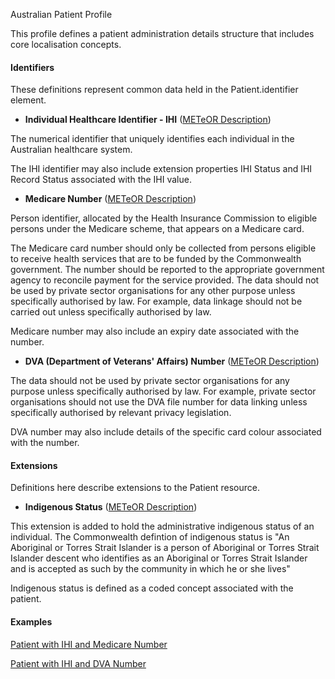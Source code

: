 Australian Patient Profile

This profile defines a patient administration details structure that includes core localisation concepts.

#### Identifiers
These definitions represent common data held in the Patient.identifier element.

* __Individual Healthcare Identifier - IHI__ ([METeOR Description](http://meteor.aihw.gov.au/content/index.phtml/itemId/432495))

The numerical identifier that uniquely identifies each individual in the Australian healthcare system.

The IHI identifier may also include extension properties IHI Status and IHI Record Status associated with the IHI value.

* __Medicare Number__ ([METeOR Description](http://meteor.aihw.gov.au/content/index.phtml/itemId/270101))

Person identifier, allocated by the Health Insurance Commission to eligible persons under the Medicare scheme, that appears on a Medicare card.

The Medicare card number should only be collected from persons eligible to receive health services that are
to be funded by the Commonwealth government. The number should be reported to the appropriate government 
agency to reconcile payment for the service provided. The data should not be used by private sector 
organisations for any other purpose unless specifically authorised by law. For example, data linkage 
should not be carried out unless specifically authorised by law.

Medicare number may also include an expiry date associated with the number.

* __DVA (Department of Veterans' Affairs) Number__ ([METeOR Description](http://meteor.aihw.gov.au/content/index.phtml/itemId/339127))

The data should not be used by private sector organisations for any purpose unless specifically authorised by law. For example, 
private sector organisations should not use the DVA file number for data linking unless specifically authorised by relevant 
privacy legislation.

DVA number may also include details of the specific card colour associated with the number.

#### Extensions
Definitions here describe extensions to the Patient resource.

* __Indigenous Status__  ([METeOR Description](http://meteor.aihw.gov.au/content/index.phtml/itemId/602543))

This extension is added to hold the administrative indigenous status of an individual. The Commonwealth defintion
of indigenous status is "An Aboriginal or Torres Strait Islander is a person of Aboriginal or Torres Strait Islander 
descent who identifies as an Aboriginal or Torres Strait Islander and is accepted as such by the community in which
he or she lives"

Indigenous status is defined as a coded concept associated with the patient.

#### Examples

[Patient with IHI and Medicare Number](Patient-example0.html)

[Patient with IHI and DVA Number](Patient-example1.html)
